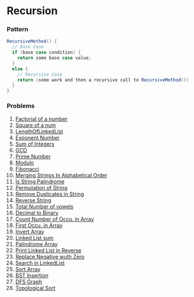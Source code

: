 # Recursion

### Pattern
```java
RecursiveMethod() {
  // Base Case
  if (base case condition) {
    return some base case value;
  }
  else {
    // Recursive Case
    return (some work and then a recursive call to RecursiveMethod())
  }
}
```

### Problems
1. [Factorial of a number](Factorial.java)
2. [Square of a num](Square.java)
3. [LengthOfLinkedList](LengthOfLinkedList.java)
4. [Exponent Number](ExponentOfNumber.java)
5. [Sum of Integers](SumOfIntegers.java)
6. [GCD](GCD.java)
7. [Prime Number](PrimeNum.java)
8. [Modulo](Modulo.java)
9. [Fibonacci](FibonacciSeries.java)
10. [Merging Strings In Alphabetical Order](MergingStringsInAlphabeticalOrder.java)
11. [Is String Palindrome](PalindromeString.java)
12. [Permutation of String](PermutationOfString.java)
13. [Remove Duplicates in String](RemoveDuplicatesInString.java)
14. [Reverse String](ReverseString.java)
15. [Total Number of vowels](TotalNumOfVowels.java)
16. [Decimal to Binary](DecimalToBinary.java)
17. [Count Number of Occu. in Array](CountNumberOfOccurrencesInArray.java)
18. [First Occu. in Array](FirstOccurrenceInArray.java)
19. [Invert Array](InvertArray.java)
20. [Linked List sum](LinkedListSum.java)
21. [Palindrome Array](PalindromeArray.java)
22. [Print Linked List in Reverse](PrintLinkedListInReverse.java)
23. [Replace Negative wuth Zero](ReplaceNegativeWithZeroes.java)
24. [Search in LinkedList](SearchInLinkedList.java)
25. [Sort Array](SortArray.java)
26. [BST Insertion](BSTInsertion.java)
27. [DFS Graph](DFSGraph.java)
28. [Topological Sort](TopologicalSort.java)
